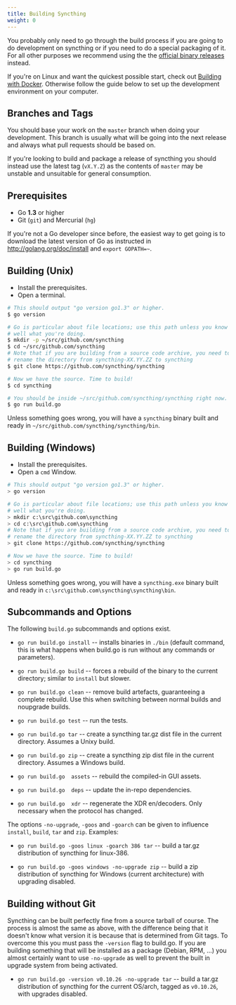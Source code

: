 ```yaml
---
title: Building Syncthing
weight: 0
---
```


<p class="message warning">
You probably only need to go through the build process if you are going to do
development on syncthing or if you need to do a special packaging of it. For all other purposes we recommend using the the <a href="https://github.com/syncthing/syncthing/releases/latest">official binary releases</a> instead.
</p>

<p class="message warning">
If you're on Linux and want the quickest possible start, check out <a href="{{ site.baseurl }}/dev/building-with-docker.html">Building with Docker</a>. Otherwise follow the guide below to set up the development environment on your computer.
</p>

## Branches and Tags

You should base your work on the `master` branch when doing your
development. This branch is usually what will be going into the next
release and always what pull requests should be based on.

If you're looking to build and package a release of syncthing you should
instead use the latest tag (`vX.Y.Z`)  as the contents of `master` may
be unstable and unsuitable for general consumption.

## Prerequisites

* Go **1.3** or higher
* Git (`git`) and Mercurial (`hg`)

If you're not a Go developer since before, the easiest way to get going is to download the latest version of Go as instructed in http://golang.org/doc/install and `export GOPATH=~`.

## Building (Unix)

* Install the prerequisites.
* Open a terminal.

```bash
# This should output "go version go1.3" or higher.
$ go version

# Go is particular about file locations; use this path unless you know very
# well what you're doing.
$ mkdir -p ~/src/github.com/syncthing
$ cd ~/src/github.com/syncthing
# Note that if you are building from a source code archive, you need to 
# rename the directory from syncthing-XX.YY.ZZ to syncthing
$ git clone https://github.com/syncthing/syncthing

# Now we have the source. Time to build!
$ cd syncthing

# You should be inside ~/src/github.com/syncthing/syncthing right now.
$ go run build.go
```

Unless something goes wrong, you will have a `syncthing` binary built and ready in `~/src/github.com/syncthing/syncthing/bin`.

## Building (Windows)

* Install the prerequisites.
* Open a `cmd` Window.

```bash
# This should output "go version go1.3" or higher.
> go version

# Go is particular about file locations; use this path unless you know very
# well what you're doing.
> mkdir c:\src\github.com\syncthing
> cd c:\src\github.com\syncthing
# Note that if you are building from a source code archive, you need to 
# rename the directory from syncthing-XX.YY.ZZ to syncthing
> git clone https://github.com/syncthing/syncthing

# Now we have the source. Time to build!
> cd syncthing
> go run build.go
```

Unless something goes wrong, you will have a `syncthing.exe` binary built and ready in `c:\src\github.com\syncthing\syncthing\bin`.

## Subcommands and Options

The following `build.go` subcommands and options exist.

 * `go run build.go install` -- installs binaries in `./bin` (default command, this is what happens when build.go is run without any commands or parameters).

 * `go run build.go build` -- forces a rebuild of the binary to the current directory; similar to `install` but slower.

 * `go run build.go clean` -- remove build artefacts, guaranteeing a complete rebuild. Use this when switching between normal builds and noupgrade builds.

 * `go run build.go test` -- run the tests.

 * `go run build.go tar` -- create a syncthing tar.gz dist file in the current directory. Assumes a Unixy build.

 * `go run build.go zip` -- create a syncthing zip dist file in the current directory. Assumes a Windows build.

 * `go run build.go  assets` -- rebuild the compiled-in GUI assets.

 * `go run build.go  deps` -- update the in-repo dependencies.

 * `go run build.go  xdr` -- regenerate the XDR en/decoders. Only necessary when the protocol has changed.

The options `-no-upgrade`, `-goos` and `-goarch` can be given to influence `install`, `build`, `tar` and `zip`. Examples:

 * `go run build.go -goos linux -goarch 386 tar` -- build a tar.gz distribution of syncthing for linux-386.

 * `go run build.go -goos windows -no-upgrade zip` -- build a zip distribution of syncthing for Windows (current architecture) with upgrading disabled.

## Building without Git

Syncthing can be built perfectly fine from a source tarball of course. The process is almost the same as above, with the difference being that it doesn't know what version it is because that is determined from Git tags. To overcome this you must pass the `-version` flag to build.go. If you are building something that will be installed as a package (Debian, RPM, ...) you almost certainly want to use `-no-upgrade` as well to prevent the built in upgrade system from being activated.

 * `go run build.go -version v0.10.26 -no-upgrade tar` -- build a tar.gz distribution of syncthing for the current OS/arch, tagged as `v0.10.26`, with upgrades disabled.
